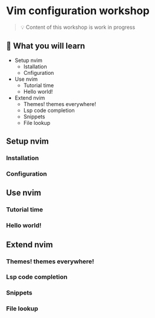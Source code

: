 # Vim configuration workshop

> 💡 Content of this workshop is work in progress

## 📙 What you will learn

* Setup nvim
	* Istallation
	* Cnfiguration
* Use nvim
	* Tutorial time
	* Hello world!
* Extend nvim
	* Themes! themes everywhere!
	* Lsp code completion
	* Snippets
	* File lookup

## Setup nvim

### Installation

### Configuration

## Use nvim

### Tutorial time

### Hello world!

## Extend nvim

### Themes! themes everywhere!

### Lsp code completion

### Snippets

### File lookup

